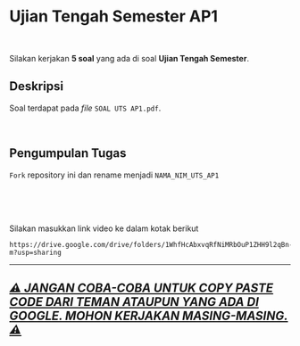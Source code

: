 # Ujian Tengah Semester AP1

<br>

Silakan kerjakan **5 soal** yang ada di soal **Ujian Tengah Semester**.

## Deskripsi

Soal terdapat pada _file_ `SOAL UTS AP1.pdf`.

<br>

## Pengumpulan Tugas

`Fork` repository ini dan rename menjadi `NAMA_NIM_UTS_AP1`

<br>
<br>
<br>

Silakan masukkan link video ke dalam kotak berikut

```
https://drive.google.com/drive/folders/1WhfHcAbxvqRfNiMRbOuP1ZHH9l2qBn-m?usp=sharing
```

---

<h2><ins><b><i>⚠️ JANGAN COBA-COBA UNTUK COPY PASTE CODE DARI TEMAN ATAUPUN YANG ADA DI GOOGLE. MOHON KERJAKAN MASING-MASING. ⚠️</i></b></ins></h2>
